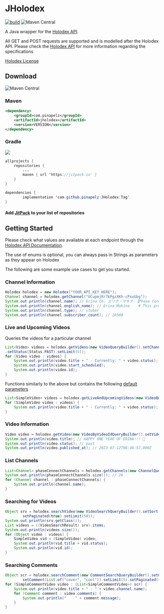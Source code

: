 # JHolodex
[![build](https://github.com/pinapelz/JHolodex/actions/workflows/maven.yml/badge.svg)](https://github.com/pinapelz/JHolodex/actions/workflows/maven.yml)
![Maven Central](https://img.shields.io/maven-central/v/com.pinapelz/jholodex)


A Java wrapper for the [Holodex API](https://docs.holodex.net/#section/Holodex-API-Documentation).

All GET and POST requests are supported and is modelled after the Holodex API.
Please check the [Holodex API](https://holodex.stoplight.io/) for more information regarding the specifications


[Holodex License](https://docs.holodex.net/#section/LICENSE)

## Download
![Maven Central](https://img.shields.io/maven-central/v/com.pinapelz/jholodex)

### Maven
```xml
<dependency>
    <groupId>com.pinapelz</groupId>
    <artifactId>jholodex</artifactId>
    <version>VERSION</version>
</dependency>
```

### Gradle
[![](https://jitpack.io/v/pinapelz/JHolodex.svg)](https://jitpack.io/#pinapelz/JHolodex)
```java
allprojects {
    repositories {
        ...
        maven { url 'https://jitpack.io' }
    }
}

dependencies {
        implementation 'com.github.pinapelz:JHolodex:Tag'
}
```
#### Add [JitPack](https://jitpack.io/) to your list of repositories



## Getting Started
Please check what values are available at each endpoint through the [Holodex API Documentation](https://docs.holodex.net/#section/Holodex-API-Documentation).

The use of enums is optional, you can always pass in Strings as parameters as they appear on Holodex

The following are some example use cases to get you started.
### Channel Information
```java
Holodex holodex = new Holodex("YOUR_API_KEY_HERE");
Channel channel = holodex.getChannel("UCupmjRr7kPgzXKh-cPxxGbg");
System.out.println(channel.name); // Erina Ch. エリナ・マキナ 【Phase Connect】
System.out.println(channel.english_name); // Erina Makina    # This provides an English or localized name if available
System.out.println(channel.type); // vtuber
System.out.println(channel.subscriber_count); // 28500
```

### Live and Upcoming Videos
Queries the videos for a particular channel
```java
List<Video> videos = holodex.getVideos(new VideoQueryBuilder().setChannelId("UCupmjRr7kPgzXKh-cPxxGbg")
.setStatus(Status.PAST).setLimit(5));
for (Video video : videos) {
    System.out.println(video.title + " - Currently: " + video.status);
    System.out.println(video.start_scheduled);
    System.out.println(video.id);
}
```
Functions similarly to the above but contains the following [default parameters](https://docs.holodex.net/#/paths/~1live/get)
```java
List<SimpleVideo> videos = holodex.getLiveAndUpcomingVideos(new VideoQueryBuilder().setChannelId("UCupmjRr7kPgzXKh-cPxxGbg"));
for (SimpleVideo video : videos) {
    System.out.println(video.title + " - Currently: " + video.status);
}
```

### Video Information
```java
Video video = holodex.getVideo(new VideoByVideoIdQueryBuilder().setVideoId("CN4_2sEx6vA"));
System.out.println(video.title); // HAPPY ONE YEAR OF ERINA!!! 🐯
System.out.println(video.status); // past
System.out.println(video.published_at); // 2023-07-12T08:46:57.000Z
```

### List Channels
```java
List<Channel> phaseConnectChannels = holodex.getChannels(new ChannelQueryBuilder().setOrg(Organization.PHASE_CONNECT).setLimit(50));
System.out.println(phaseConnectChannels.size()); // 26
for (Channel channel : phaseConnectChannels) {
    System.out.println(channel.name);
}
```

### Searching for Videos
```java
Object srv = holodex.searchVideo(new VideoSearchQueryBuilder().setSort("newest").setTopic(List.of("Music_Cover")).
        setPaginated(true).setLimit(50));
System.out.println(srv.getClass());
List videos = ((VideoSearchResult) srv).items;
System.out.println(videos.size());
for (Object video : videos) {
    SimpleVideo vid = (SimpleVideo) video;
    System.out.println(vid.title + vid.status);
    System.out.println(vid.id);
}
```

### Searching Comments
```java
Object scr = holodex.searchComment(new CommentSearchQueryBuilder().setOrg(Organization.NIJISANJI).
        setComment(List.of("cover", "cool")).setLimit(5).setPaginated(false));
for (SimpleCommentVideo video : (List<SimpleCommentVideo>) scr) {
    System.out.println(video.title + " - " + video.channel.name);
    for (Comment comment : video.comments) {
        System.out.println("    " + comment.message);
    }
}
```

